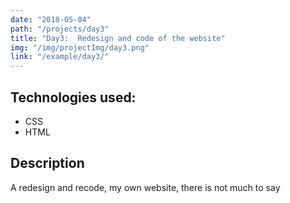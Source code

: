 ```yaml
---
date: "2018-05-04"
path: "/projects/day3"
title: "Day3:  Redesign and code of the website"
img: "/img/projectImg/day3.png"
link: "/example/day3/"
---
```


## Technologies used:

- CSS
- HTML

## Description

A redesign and recode, my own website, there is not much to say
